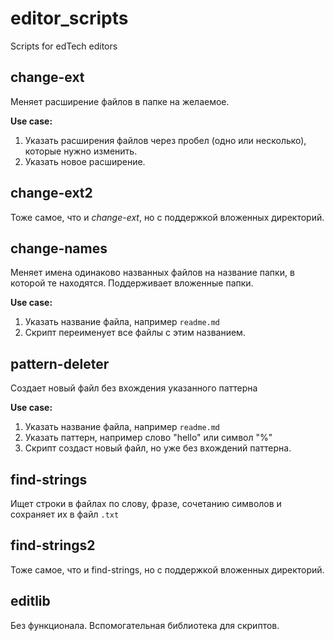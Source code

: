 # editor_scripts

Scripts for edTech editors

## change-ext
Меняет расширение файлов в папке на желаемое.

**Use case:**
1. Указать расширения файлов через пробел (одно или несколько), которые нужно изменить.
2. Указать новое расширение.



## change-ext2
Тоже самое, что и *change-ext*, но с поддержкой вложенных директорий.



## change-names
Меняет имена одинаково названных файлов на название папки, в которой те находятся. Поддерживает вложенные папки.

**Use case:**
1. Указать название файла, например `readme.md`
2. Скрипт переименует все файлы с этим названием.


## pattern-deleter
Создает новый файл без вхождения указанного паттерна

**Use case:**
1. Указать название файла, например `readme.md`
2. Указать паттерн, например слово "hello" или символ "%"
3. Скрипт создаст новый файл, но уже без вхождений паттерна.


## find-strings
Ищет строки в файлах по слову, фразе, сочетанию символов и сохраняет их в файл `.txt`



## find-strings2
Тоже самое, что и find-strings, но с поддержкой вложенных директорий.



## editlib
Без функционала. Вспомогательная библиотека для скриптов.

